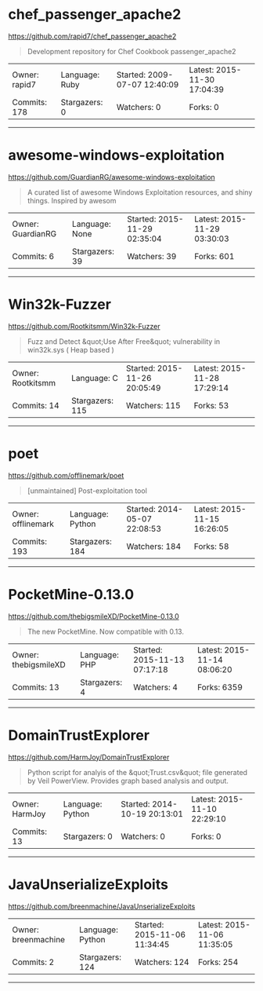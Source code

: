 # chef_passenger_apache2

https://github.com/rapid7/chef_passenger_apache2
<blockquote>
Development repository for Chef Cookbook passenger_apache2
</blockquote>

<table>
<tr><td>Owner: rapid7</td>
    <td>Language: Ruby</td>
    <td>Started: 2009-07-07 12:40:09</td>
    <td>Latest: 2015-11-30 17:04:39</td></tr>
<tr><td>Commits: 178</td>
    <td>Stargazers: 0</td>
    <td>Watchers: 0</td>
    <td>Forks: 0</td></tr>
</table>

---

# awesome-windows-exploitation

https://github.com/GuardianRG/awesome-windows-exploitation
<blockquote>
A curated list of awesome Windows Exploitation resources, and shiny things. Inspired by awesom
</blockquote>

<table>
<tr><td>Owner: GuardianRG</td>
    <td>Language: None</td>
    <td>Started: 2015-11-29 02:35:04</td>
    <td>Latest: 2015-11-29 03:30:03</td></tr>
<tr><td>Commits: 6</td>
    <td>Stargazers: 39</td>
    <td>Watchers: 39</td>
    <td>Forks: 601</td></tr>
</table>

---

# Win32k-Fuzzer

https://github.com/Rootkitsmm/Win32k-Fuzzer
<blockquote>
Fuzz and Detect &amp;quot;Use After Free&amp;quot; vulnerability  in win32k.sys ( Heap based )
</blockquote>

<table>
<tr><td>Owner: Rootkitsmm</td>
    <td>Language: C</td>
    <td>Started: 2015-11-26 20:05:49</td>
    <td>Latest: 2015-11-28 17:29:14</td></tr>
<tr><td>Commits: 14</td>
    <td>Stargazers: 115</td>
    <td>Watchers: 115</td>
    <td>Forks: 53</td></tr>
</table>

---

# poet

https://github.com/offlinemark/poet
<blockquote>
[unmaintained] Post-exploitation tool 
</blockquote>

<table>
<tr><td>Owner: offlinemark</td>
    <td>Language: Python</td>
    <td>Started: 2014-05-07 22:08:53</td>
    <td>Latest: 2015-11-15 16:26:05</td></tr>
<tr><td>Commits: 193</td>
    <td>Stargazers: 184</td>
    <td>Watchers: 184</td>
    <td>Forks: 58</td></tr>
</table>

---

# PocketMine-0.13.0

https://github.com/thebigsmileXD/PocketMine-0.13.0
<blockquote>
The new PocketMine. Now compatible with 0.13.
</blockquote>

<table>
<tr><td>Owner: thebigsmileXD</td>
    <td>Language: PHP</td>
    <td>Started: 2015-11-13 07:17:18</td>
    <td>Latest: 2015-11-14 08:06:20</td></tr>
<tr><td>Commits: 13</td>
    <td>Stargazers: 4</td>
    <td>Watchers: 4</td>
    <td>Forks: 6359</td></tr>
</table>

---

# DomainTrustExplorer

https://github.com/HarmJoy/DomainTrustExplorer
<blockquote>
Python script for analyis of the &amp;quot;Trust.csv&amp;quot; file generated by Veil PowerView. Provides graph based analysis and output. 
</blockquote>

<table>
<tr><td>Owner: HarmJoy</td>
    <td>Language: Python</td>
    <td>Started: 2014-10-19 20:13:01</td>
    <td>Latest: 2015-11-10 22:29:10</td></tr>
<tr><td>Commits: 13</td>
    <td>Stargazers: 0</td>
    <td>Watchers: 0</td>
    <td>Forks: 0</td></tr>
</table>

---

# JavaUnserializeExploits

https://github.com/breenmachine/JavaUnserializeExploits
<blockquote>
<no description>
</blockquote>

<table>
<tr><td>Owner: breenmachine</td>
    <td>Language: Python</td>
    <td>Started: 2015-11-06 11:34:45</td>
    <td>Latest: 2015-11-06 11:35:05</td></tr>
<tr><td>Commits: 2</td>
    <td>Stargazers: 124</td>
    <td>Watchers: 124</td>
    <td>Forks: 254</td></tr>
</table>

---

